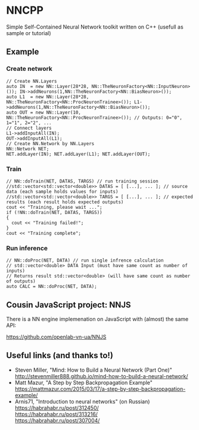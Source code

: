 # NNCPP
Simple Self-Contained Neural Network toolkit written on C++ (usefull as sample or tutorial)

## Example

### Create network 
```
// Create NN.Layers
auto IN  = new NN::Layer(28*28, NN::TheNeuronFactory<NN::InputNeuron>()); IN->addNeurons(1,NN::TheNeuronFactory<NN::BiasNeuron>());
auto L1  = new NN::Layer(28*28, NN::TheNeuronFactory<NN::ProcNeuronTrainee>()); L1->addNeurons(1,NN::TheNeuronFactory<NN::BiasNeuron>());
auto OUT = new NN::Layer(10, NN::TheNeuronFactory<NN::ProcNeuronTrainee>()); // Outputs: 0="0", 1="1", 2="2", ...
// Connect layers
L1->addInputAll(IN);
OUT->addInputAll(L1);
// Create NN.Network by NN.Layers
NN::Network NET;
NET.addLayer(IN); NET.addLayer(L1); NET.addLayer(OUT);
```

### Train
```
// NN::doTrain(NET, DATAS, TARGS) // run training session
//std::vector<std::vector<double>> DATAS = [ [...], ... ]; // source data (each sample holds values for inputs)
//std::vector<std::vector<double>> TARGS = [ [...], ... ]; // expected results (each result holds expected outputs)
cout << "Training, please wait ...";
if (!NN::doTrain(NET, DATAS, TARGS))
{
  cout << "Training failed!";
}
cout << "Training complete";
```

### Run inference
```
// NN::doProc(NET, DATA) // run single infrence calculation
// std::vector<double> DATA Input (must have same count as number of inputs)
// Returns result std::vector<double> (will have same count as number of outputs)
auto CALC = NN::doProc(NET, DATA);
```

## Cousin JavaScript project: NNJS
There is a NN engine implemenation on JavaScript with (almost) the same API:

https://github.com/openlab-vn-ua/NNJS

## Useful links (and thanks to!)
* Steven Miller, "Mind: How to Build a Neural Network (Part One)"<br/>
http://stevenmiller888.github.io/mind-how-to-build-a-neural-network/
* Matt Mazur, "A Step by Step Backpropagation Example"<br/>
https://mattmazur.com/2015/03/17/a-step-by-step-backpropagation-example/
* Arnis71, "Introduction to neural networks" (on Russian)<br/>
https://habrahabr.ru/post/312450/ <br/>
https://habrahabr.ru/post/313216/ <br/>
https://habrahabr.ru/post/307004/
